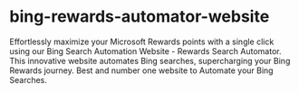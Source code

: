 # bing-rewards-automator-website
 Effortlessly maximize your Microsoft Rewards points with a single click using our Bing Search Automation Website - Rewards Search Automator. This innovative website automates Bing searches, supercharging your Bing Rewards journey. Best and number one website to Automate your Bing Searches.

